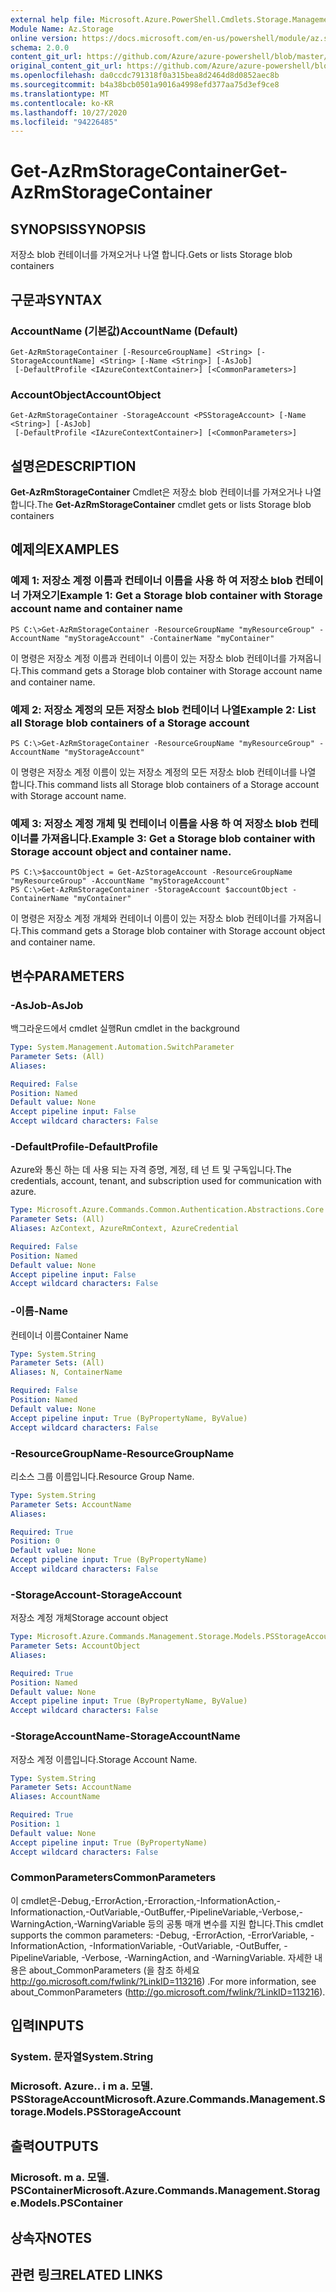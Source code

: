 ```yaml
---
external help file: Microsoft.Azure.PowerShell.Cmdlets.Storage.Management.dll-Help.xml
Module Name: Az.Storage
online version: https://docs.microsoft.com/en-us/powershell/module/az.storage/get-azrmstoragecontainer
schema: 2.0.0
content_git_url: https://github.com/Azure/azure-powershell/blob/master/src/Storage/Storage.Management/help/Get-AzRmStorageContainer.md
original_content_git_url: https://github.com/Azure/azure-powershell/blob/master/src/Storage/Storage.Management/help/Get-AzRmStorageContainer.md
ms.openlocfilehash: da0ccdc791318f0a315bea8d2464d8d0852aec8b
ms.sourcegitcommit: b4a38bcb0501a9016a4998efd377aa75d3ef9ce8
ms.translationtype: MT
ms.contentlocale: ko-KR
ms.lasthandoff: 10/27/2020
ms.locfileid: "94226485"
---
```

# <span data-ttu-id="12bdc-101">Get-AzRmStorageContainer</span><span class="sxs-lookup"><span data-stu-id="12bdc-101">Get-AzRmStorageContainer</span></span>

## <span data-ttu-id="12bdc-102">SYNOPSIS</span><span class="sxs-lookup"><span data-stu-id="12bdc-102">SYNOPSIS</span></span>
<span data-ttu-id="12bdc-103">저장소 blob 컨테이너를 가져오거나 나열 합니다.</span><span class="sxs-lookup"><span data-stu-id="12bdc-103">Gets or lists Storage blob containers</span></span>

## <span data-ttu-id="12bdc-104">구문과</span><span class="sxs-lookup"><span data-stu-id="12bdc-104">SYNTAX</span></span>

### <span data-ttu-id="12bdc-105">AccountName (기본값)</span><span class="sxs-lookup"><span data-stu-id="12bdc-105">AccountName (Default)</span></span>
```
Get-AzRmStorageContainer [-ResourceGroupName] <String> [-StorageAccountName] <String> [-Name <String>] [-AsJob]
 [-DefaultProfile <IAzureContextContainer>] [<CommonParameters>]
```

### <span data-ttu-id="12bdc-106">AccountObject</span><span class="sxs-lookup"><span data-stu-id="12bdc-106">AccountObject</span></span>
```
Get-AzRmStorageContainer -StorageAccount <PSStorageAccount> [-Name <String>] [-AsJob]
 [-DefaultProfile <IAzureContextContainer>] [<CommonParameters>]
```

## <span data-ttu-id="12bdc-107">설명은</span><span class="sxs-lookup"><span data-stu-id="12bdc-107">DESCRIPTION</span></span>
<span data-ttu-id="12bdc-108">**Get-AzRmStorageContainer** Cmdlet은 저장소 blob 컨테이너를 가져오거나 나열 합니다.</span><span class="sxs-lookup"><span data-stu-id="12bdc-108">The **Get-AzRmStorageContainer** cmdlet gets or lists  Storage blob containers</span></span>

## <span data-ttu-id="12bdc-109">예제의</span><span class="sxs-lookup"><span data-stu-id="12bdc-109">EXAMPLES</span></span>

### <span data-ttu-id="12bdc-110">예제 1: 저장소 계정 이름과 컨테이너 이름을 사용 하 여 저장소 blob 컨테이너 가져오기</span><span class="sxs-lookup"><span data-stu-id="12bdc-110">Example 1: Get a Storage blob container with Storage account name and container name</span></span>
```
PS C:\>Get-AzRmStorageContainer -ResourceGroupName "myResourceGroup" -AccountName "myStorageAccount" -ContainerName "myContainer"
```

<span data-ttu-id="12bdc-111">이 명령은 저장소 계정 이름과 컨테이너 이름이 있는 저장소 blob 컨테이너를 가져옵니다.</span><span class="sxs-lookup"><span data-stu-id="12bdc-111">This command gets a Storage blob container with Storage account name and container name.</span></span>

### <span data-ttu-id="12bdc-112">예제 2: 저장소 계정의 모든 저장소 blob 컨테이너 나열</span><span class="sxs-lookup"><span data-stu-id="12bdc-112">Example 2: List  all Storage blob containers of a Storage account</span></span>
```
PS C:\>Get-AzRmStorageContainer -ResourceGroupName "myResourceGroup" -AccountName "myStorageAccount"
```

<span data-ttu-id="12bdc-113">이 명령은 저장소 계정 이름이 있는 저장소 계정의 모든 저장소 blob 컨테이너를 나열 합니다.</span><span class="sxs-lookup"><span data-stu-id="12bdc-113">This command lists all Storage blob containers of a Storage account with Storage account name.</span></span>

### <span data-ttu-id="12bdc-114">예제 3: 저장소 계정 개체 및 컨테이너 이름을 사용 하 여 저장소 blob 컨테이너를 가져옵니다.</span><span class="sxs-lookup"><span data-stu-id="12bdc-114">Example 3: Get a Storage blob container with Storage account object and container name.</span></span>
```
PS C:\>$accountObject = Get-AzStorageAccount -ResourceGroupName "myResourceGroup" -AccountName "myStorageAccount"
PS C:\>Get-AzRmStorageContainer -StorageAccount $accountObject -ContainerName "myContainer"
```

<span data-ttu-id="12bdc-115">이 명령은 저장소 계정 개체와 컨테이너 이름이 있는 저장소 blob 컨테이너를 가져옵니다.</span><span class="sxs-lookup"><span data-stu-id="12bdc-115">This command gets a Storage blob container with Storage account object and container name.</span></span>

## <span data-ttu-id="12bdc-116">변수</span><span class="sxs-lookup"><span data-stu-id="12bdc-116">PARAMETERS</span></span>

### <span data-ttu-id="12bdc-117">-AsJob</span><span class="sxs-lookup"><span data-stu-id="12bdc-117">-AsJob</span></span>
<span data-ttu-id="12bdc-118">백그라운드에서 cmdlet 실행</span><span class="sxs-lookup"><span data-stu-id="12bdc-118">Run cmdlet in the background</span></span>

```yaml
Type: System.Management.Automation.SwitchParameter
Parameter Sets: (All)
Aliases:

Required: False
Position: Named
Default value: None
Accept pipeline input: False
Accept wildcard characters: False
```

### <span data-ttu-id="12bdc-119">-DefaultProfile</span><span class="sxs-lookup"><span data-stu-id="12bdc-119">-DefaultProfile</span></span>
<span data-ttu-id="12bdc-120">Azure와 통신 하는 데 사용 되는 자격 증명, 계정, 테 넌 트 및 구독입니다.</span><span class="sxs-lookup"><span data-stu-id="12bdc-120">The credentials, account, tenant, and subscription used for communication with azure.</span></span>

```yaml
Type: Microsoft.Azure.Commands.Common.Authentication.Abstractions.Core.IAzureContextContainer
Parameter Sets: (All)
Aliases: AzContext, AzureRmContext, AzureCredential

Required: False
Position: Named
Default value: None
Accept pipeline input: False
Accept wildcard characters: False
```

### <span data-ttu-id="12bdc-121">-이름</span><span class="sxs-lookup"><span data-stu-id="12bdc-121">-Name</span></span>
<span data-ttu-id="12bdc-122">컨테이너 이름</span><span class="sxs-lookup"><span data-stu-id="12bdc-122">Container Name</span></span>

```yaml
Type: System.String
Parameter Sets: (All)
Aliases: N, ContainerName

Required: False
Position: Named
Default value: None
Accept pipeline input: True (ByPropertyName, ByValue)
Accept wildcard characters: False
```

### <span data-ttu-id="12bdc-123">-ResourceGroupName</span><span class="sxs-lookup"><span data-stu-id="12bdc-123">-ResourceGroupName</span></span>
<span data-ttu-id="12bdc-124">리소스 그룹 이름입니다.</span><span class="sxs-lookup"><span data-stu-id="12bdc-124">Resource Group Name.</span></span>

```yaml
Type: System.String
Parameter Sets: AccountName
Aliases:

Required: True
Position: 0
Default value: None
Accept pipeline input: True (ByPropertyName)
Accept wildcard characters: False
```

### <span data-ttu-id="12bdc-125">-StorageAccount</span><span class="sxs-lookup"><span data-stu-id="12bdc-125">-StorageAccount</span></span>
<span data-ttu-id="12bdc-126">저장소 계정 개체</span><span class="sxs-lookup"><span data-stu-id="12bdc-126">Storage account object</span></span>

```yaml
Type: Microsoft.Azure.Commands.Management.Storage.Models.PSStorageAccount
Parameter Sets: AccountObject
Aliases:

Required: True
Position: Named
Default value: None
Accept pipeline input: True (ByPropertyName, ByValue)
Accept wildcard characters: False
```

### <span data-ttu-id="12bdc-127">-StorageAccountName</span><span class="sxs-lookup"><span data-stu-id="12bdc-127">-StorageAccountName</span></span>
<span data-ttu-id="12bdc-128">저장소 계정 이름입니다.</span><span class="sxs-lookup"><span data-stu-id="12bdc-128">Storage Account Name.</span></span>

```yaml
Type: System.String
Parameter Sets: AccountName
Aliases: AccountName

Required: True
Position: 1
Default value: None
Accept pipeline input: True (ByPropertyName)
Accept wildcard characters: False
```

### <span data-ttu-id="12bdc-129">CommonParameters</span><span class="sxs-lookup"><span data-stu-id="12bdc-129">CommonParameters</span></span>
<span data-ttu-id="12bdc-130">이 cmdlet은-Debug,-ErrorAction,-Erroraction,-InformationAction,-Informationaction,-OutVariable,-OutBuffer,-PipelineVariable,-Verbose,-WarningAction,-WarningVariable 등의 공통 매개 변수를 지원 합니다.</span><span class="sxs-lookup"><span data-stu-id="12bdc-130">This cmdlet supports the common parameters: -Debug, -ErrorAction, -ErrorVariable, -InformationAction, -InformationVariable, -OutVariable, -OutBuffer, -PipelineVariable, -Verbose, -WarningAction, and -WarningVariable.</span></span> <span data-ttu-id="12bdc-131">자세한 내용은 about_CommonParameters (을 참조 하세요 http://go.microsoft.com/fwlink/?LinkID=113216) .</span><span class="sxs-lookup"><span data-stu-id="12bdc-131">For more information, see about_CommonParameters (http://go.microsoft.com/fwlink/?LinkID=113216).</span></span>

## <span data-ttu-id="12bdc-132">입력</span><span class="sxs-lookup"><span data-stu-id="12bdc-132">INPUTS</span></span>

### <span data-ttu-id="12bdc-133">System. 문자열</span><span class="sxs-lookup"><span data-stu-id="12bdc-133">System.String</span></span>

### <span data-ttu-id="12bdc-134">Microsoft. Azure.. i m a. 모델. PSStorageAccount</span><span class="sxs-lookup"><span data-stu-id="12bdc-134">Microsoft.Azure.Commands.Management.Storage.Models.PSStorageAccount</span></span>

## <span data-ttu-id="12bdc-135">출력</span><span class="sxs-lookup"><span data-stu-id="12bdc-135">OUTPUTS</span></span>

### <span data-ttu-id="12bdc-136">Microsoft. m a. 모델. PSContainer</span><span class="sxs-lookup"><span data-stu-id="12bdc-136">Microsoft.Azure.Commands.Management.Storage.Models.PSContainer</span></span>

## <span data-ttu-id="12bdc-137">상속자</span><span class="sxs-lookup"><span data-stu-id="12bdc-137">NOTES</span></span>

## <span data-ttu-id="12bdc-138">관련 링크</span><span class="sxs-lookup"><span data-stu-id="12bdc-138">RELATED LINKS</span></span>
